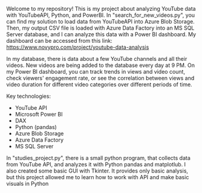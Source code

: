 Welcome to my repository!
This is my project about analyzing YouTube data with YouTubeAPI, Python, and PowerBI.
In "search_for_new_videos.py", you can find my solution to load data from YouTubeAPI into Azure Blob Storage. Then, my output CSV file is loaded with Azure Data Factory into an MS SQL Server database, and I can analyze this data with a Power BI dashboard. My dashboard can be accessed from this link: https://www.novypro.com/project/youtube-data-analysis

In my database, there is data about a few YouTube channels and all their videos. New videos are being added to the database every day at 9 PM. On my Power BI dashboard, you can track trends in views and video count, check viewers' engagement rate, or see the correlation between views and video duration for different video categories over different periods of time.

Key technologies:
 - YouTube API
 - Microsoft Power BI
 - DAX
 - Python (pandas)
 - Azure Blob Storage
 - Azure Data Factory
 - MS SQL Server


In "studies_project.py", there is a small python program, that collects data from YouTube API, and analyzes it with Python pandas and matplotlub. I also created some basic GUI with Tkinter. It provides only basic analysis, but this project allowed me to learn how to work with API and make basic visuals in Python
